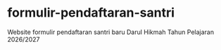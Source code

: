 # formulir-pendaftaran-santri
Website formulir pendaftaran santri baru Darul Hikmah Tahun Pelajaran 2026/2027

